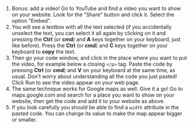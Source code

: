 1. Bonus: add a video! Go to YouTube and find a video you want to show on your website. Look for the "Share" button and click it. Select the option "Embed".
2. You will see a textbox with all the text selected \(if you accidentally unselect the text, you can select it all again by clicking on it and pressing the **Ctrl** \(or **cmd**\) and **A** keys together on your keyboard, just like before\). Press the **Ctrl** \(or **cmd**\) and **C** keys together on your keyboard to **copy** the text.
3. Then go your code window, and click in the place where you want to put the video, for example below a closing `</p>` tag. Paste the code by pressing **Ctrl** \(or **cmd**\) and **V** on your keyboard at the same time, as usual. Don't worry about understanding all the code you just pasted! Click Run to see the video appear on your web page.
4. The same technique works for Google maps as well. Give it a go! Go to maps.google.com and search for a place you want to show on your website, then get the code and add it to your website as above. 
5. If you look carefully you should be able to find a `width` attribute in the pasted code. You can change its value to make the map appear bigger or smaller.



